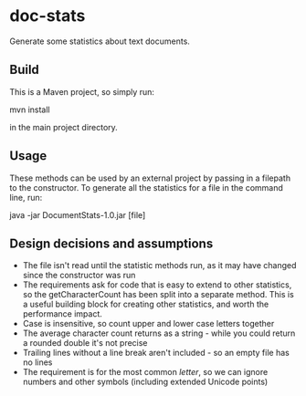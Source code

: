 # doc-stats
Generate some statistics about text documents.

## Build
This is a Maven project, so simply run:

mvn install

in the main project directory.

## Usage
These methods can be used by an external project by passing in a filepath to the constructor.
To generate all the statistics for a file in the command line, run:

java -jar DocumentStats-1.0.jar [file]

## Design decisions and assumptions

* The file isn't read until the statistic methods run, as it may have changed since the constructor was run
* The requirements ask for code that is easy to extend to other statistics, so the getCharacterCount has been split into a separate method. This is a useful building block for creating other statistics, and worth the performance impact.
* Case is insensitive, so count upper and lower case letters together
* The average character count returns as a string - while you could return a rounded double it's not precise
* Trailing lines without a line break aren't included - so an empty file has no lines
* The requirement is for the most common *letter*, so we can ignore numbers and other symbols (including extended Unicode points)
